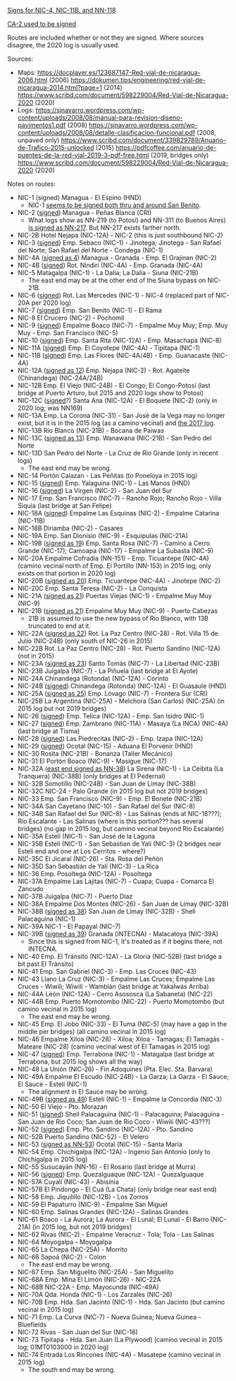 [Signs for NIC-4, NIC-11B, and NN-118](https://www.mapillary.com/app/?lat=11.972969&lng=-86.072814&z=18.439830067683783&pKey=442825791777177&focus=photo&x=0.3615514345896801&y=0.16393217348139438&zoom=1.1461317352032594)

[CA-2 used to be signed](https://sjnavarro.wordpress.com/wp-content/uploads/2008/08/anuario-2006.pdf)

Routes are included whether or not they are signed. Where sources disagree, the 2020 log is usually used.

Sources:
* Maps: https://docplayer.es/123687147-Red-vial-de-nicaragua-2006.html (2006) https://dokumen.tips/engineering/red-vial-de-nicaragua-2014.html?page=1 (2014) https://www.scribd.com/document/598229004/Red-Vial-de-Nicaragua-2020 (2020)
* Logs: https://sjnavarro.wordpress.com/wp-content/uploads/2008/08/manual-para-revision-diseno-pavimentos1.pdf (2008) https://sjnavarro.wordpress.com/wp-content/uploads/2008/08/detalle-clasificacion-funcional.pdf (2008, unpaved only) https://www.scribd.com/document/339829789/Anuario-de-Trafico-2015-unlocked (2015) https://pdfcoffee.com/anuario-de-puentes-de-la-red-vial-2019-3-pdf-free.html (2019, bridges only) https://www.scribd.com/document/598229004/Red-Vial-de-Nicaragua-2020 (2020)

Notes on routes:
* NIC-1 (signed) Managua - El Espino (HND)
  * NIC-1 [seems to be signed both thru and around San Benito](https://youtu.be/ZiTZWgwjnBk?t=685).
* NIC-2 ([signed](https://www.mapillary.com/app/?lat=12.132714000000007&lng=-86.30992000000003&z=18.669623906710104&focus=photo&pKey=3670200653192557&x=0.6209282629479935&y=0.1627590670253942&zoom=1.1515991514256865)) Managua - Peñas Blanca (CRI)
  * What logs show as NN-219 (to Potosí) and NN-311 (to Buenos Aires) [is signed as NN-217](https://www.mapillary.com/app/?lat=11.459922900001004&lng=-85.84517649999998&z=18.940121194815617&focus=photo&pKey=2483381101960432&x=0.7185859232501434&y=0.2909919968503189&zoom=1.1306962532131608). But NN-217 exists farther north.
* NIC-2B Hotel Nejapa (NIC-12A) - NIC-2 (this is just southbound NIC-2)
* NIC-3 ([signed](https://www.mapillary.com/app/?lat=12.848921450000006&lng=-86.09996395000002&z=17.38539420761865&pKey=1209025256222449&focus=photo&x=0.503522662844103&y=0.4341672696294478&zoom=0)) Emp. Sebaco (NIC-1) - Jinotega; Jinotega - San Rafael del Norte; San Rafael del Norte - Condega (NIC-1)
* NIC-4A ([signed as 4](https://www.mapillary.com/app/?lat=12.057082000000008&lng=-86.20427800000004&z=19.9&pKey=922402602616469&focus=photo&x=0.7262914464667335&y=0.3135384475892665&zoom=1.114643160288628)) Managua - Granada - Emp. El Grajinan (NIC-2)
* NIC-4B ([signed](https://www.mapillary.com/app/?lat=11.972969&lng=-86.072814&z=18.439830067683783&pKey=442825791777177&focus=photo&x=0.3615514345896801&y=0.16393217348139438&zoom=1.1461317352032594)) Rot. Nindiri (NIC-4A) - Emp. Granada (NIC-4A)
* NIC-5 Matagalpa (NIC-1) - La Dalia; La Dalia - Siuna (NIC-21B)
  * The east end may be at the other end of the Siuna bypass on NIC-21B.
* NIC-6 ([signed](https://www.mapillary.com/app/?lat=12.13193699999998&lng=-86.149811&z=18.57506685182938&pKey=1099251167955785&focus=photo&x=0.7297312846342496&y=0.3264903592351164&zoom=1.140808241486836)) Rot. Las Mercedes (NIC-1) - NIC-4 (replaced part of NIC-20A per 2020 log)
* NIC-7 ([signed](https://www.mapillary.com/app/?lat=12.414728400000016&lng=-85.74741849999998&z=16.25081605970029&pKey=1450534505389296&focus=photo&x=0.7323490596776192&y=0.17264501740905827&zoom=2.292263470406519)) Emp. San Benito (NIC-1) - El Rama
* NIC-8 El Crucero (NIC-2) - Pochomil
* NIC-9 ([signed](https://www.mapillary.com/app/?lat=12.414728400000016&lng=-85.74741849999998&z=16.25081605970029&pKey=1450534505389296&focus=photo&x=0.7323490596776192&y=0.17264501740905827&zoom=2.292263470406519)) Empalme Boaco (NIC-7) - Empalme Muy Muy; Emp. Muy Muy - Emp. San Francisco (NIC-5)
* NIC-10 ([signed](https://www.mapillary.com/app/?lat=12.072458149999974&lng=-86.49340471&z=18.886279448921204&pKey=1881780338650477&focus=photo&x=0.6426518585022445&y=0.5182041975646424&zoom=1.1461317352032594)) Emp. Santa Rita (NIC-12A) - Emp. Masachapa (NIC-8)
* NIC-11A ([signed](https://www.mapillary.com/app/?lat=11.999969199999995&lng=-86.10241229999701&z=19.284811953355053&pKey=448280170474507&focus=photo&x=0.7391930158961457&y=0.07668037734993942&zoom=2.292263470406519)) Emp. El Coyotepe (NIC-4A) - Tipitapa (NIC-1)
* NIC-11B ([signed](https://www.mapillary.com/app/?lat=11.972969&lng=-86.072814&z=18.439830067683783&pKey=442825791777177&focus=photo&x=0.3615514345896801&y=0.16393217348139438&zoom=1.1461317352032594)) Emp. Las Flores (NIC-4A/4B) - Emp. Guanacaste (NIC-4A)
* NIC-12A ([signed as 12](https://www.mapillary.com/app/?lat=12.10689699999999&lng=-86.32359600000001&z=19.534957516920954&focus=photo&pKey=1142144733589633&x=0.6836750195235073&y=0.40474027665621837&zoom=1.1461317352032594)) Emp. Nejapa (NIC-2) - Rot. Agateite (Chinandega) (NIC-24A/24B)
* NIC-12B Emp. El Viejo (NIC-24B) - El Congo; El Congo-Potosí (last bridge at Puerto Arturo, but 2015 and 2020 logs show to Potosí)
* NIC-12C ([signed](https://www.mapillary.com/app/?lat=12.011242999999993&lng=-86.31833020001&z=17.844993745578403&focus=photo&pKey=505044521377008&x=0.6458641306967029&y=0.3311147046749999&zoom=1.7692372576292972)?) Santa Ana (NIC-12A) - El Boquete (NIC-2) (only in 2020 log; was NN169)
* NIC-13A Emp. La Corona (NIC-31) - San José de la Vega may no longer exist, but it is in the 2015 log (as a camino vecinal) and [the 2017 log](https://www.scribd.com/document/413178372/Anuario-de-Aforos-de-Trafico-2017).
* NIC-13B Río Blanco (NIC-21B) - Bocana de Paiwas
* NIC-13C ([signed as 13](https://www.mapillary.com/app/?lat=12.934623268467973&lng=-85.18103744184202&z=18.439830067683786&pKey=800126947306681&focus=photo&x=0.5835986067337352&y=0.6673373772892756&zoom=2.252047434626545)) Emp. Wanawana (NIC-21B) - San Pedro del Norte
* NIC-13D San Pedro del Norte - La Cruz de Río Grande (only in recent logs)
  * The east end may be wrong.
* NIC-14 Portón Calazan - Las Peñitas (to Poneloya in 2015 log)
* NIC-15 ([signed](https://www.mapillary.com/app/?lat=13.488541666667018&lng=-86.49890709999801&z=16.885103080486882&focus=photo&pKey=148212267803461&x=0.5683682601343081&y=0.5000033213264178&zoom=2.292263470406519)) Emp. Yalaguina (NIC-1) - Las Manos (HND)
* NIC-16 ([signed](https://www.mapillary.com/app/?lat=11.373851399998003&lng=-85.75865209999904&z=17.229805698933493&focus=photo&pKey=3067260276869795&x=0.6411488675712442&y=0.37598808487375307&zoom=2.292263470406519)) La Virgen (NIC-2) - San Juan del Sur
* NIC-17 Emp. San Francisco (NIC-7) - Rancho Rojo; Rancho Rojo - Villa Siquia (last bridge at San Felipe)
* NIC-18A ([signed](https://www.mapillary.com/app/?lat=11.897535899998005&lng=-86.24859489999699&z=17.479951262499362&focus=photo&pKey=769581401088557&x=0.5236570364087897&y=0.1971686425423195&zoom=2.4453072542176595)) Empalme Las Esquinas (NIC-2) - Empalme Catarina (NIC-11B)
* NIC-18B Diriamba (NIC-2) - Casares
* NIC-19A Emp. San Dionisio (NIC-9) - Esquipulas (NIC-21A)
* NIC-19B ([signed as 19](https://www.mapillary.com/app/?lat=12.485667770000006&lng=-85.60204054000002&z=16.979841779696144&pKey=316748759840663&focus=photo&x=0.7003849919432695&y=0.40293197902315947&zoom=1.13486758628746)) Emp. Santa Rosa (NIC-7) - Camino a Cerro Grande (NIC-17); Camoapa (NIC-17) - Empalme La Subasta (NIC-9)
* NIC-20A Empalme Cofradia (NN-151) - Emp. Ticuantepe (NIC-4A) (camino vecinal north of Emp. El Portillo (NN-153) in 2015 log; only exists on that portion in 2020 log)
* NIC-20B ([signed as 20](https://www.mapillary.com/app/?lat=12.057082000000008&lng=-86.20427800000004&z=19.9&pKey=922402602616469&focus=photo&x=0.7262914464667335&y=0.3135384475892665&zoom=1.114643160288628)) Emp. Ticuantepe (NIC-4A) - Jinotepe (NIC-2)
* NIC-20C Emp. Santa Teresa (NIC-2) - La Conquista
* NIC-21A ([signed as 21](https://www.mapillary.com/app/?lat=12.76843863&lng=-85.63653624&z=17.285739839398406&pKey=810561649577933&focus=photo&x=0.8482549889903112&y=0.42626909546966973&zoom=2.292263470406519)) Puertas Viejas (NIC-1) - Empalme Muy Muy (NIC-9)
* NIC-21B ([signed as 21](https://www.mapillary.com/app/?lat=12.76843863&lng=-85.63653624&z=17.285739839398406&pKey=810561649577933&focus=photo&x=0.8482549889903112&y=0.42626909546966973&zoom=2.292263470406519)) Empalme Muy Muy (NIC-9) - Puerto Cabezas
  * 21B is assumed to use the new bypass of Río Blanco, with 13B truncated to end at it.
* NIC-22A ([signed as 22](https://www.mapillary.com/app/?lat=12.60728199999997&lng=-86.67194444444397&z=16.770206160973714&pKey=108161151880630&focus=photo&x=0.606886207903218&y=0.2681468306634478&zoom=2.292263470406519)) Rot. La Paz Centro (NIC-28) - Rot. Villa 15 de Julio (NIC-24B) (only south of NIC-26 in 2015)
* NIC-22B Rot. La Paz Centro (NIC-28) - Rot. Puerto Sandino (NIC-12A) (not in 2015)
* NIC-23A ([signed as 23](https://www.mapillary.com/app/?lat=12.070149146224&lng=-85.096729265559&z=16.493924607360714&pKey=969283363825227&focus=photo&x=0.6966228475223333&y=0.528867841692833&zoom=1.1461317352032594)) Santo Tomás (NIC-7) - La Libertad (NIC-23B)
* NIC-23B Juigalpa (NIC-7) - La Piñuela (last bridge at El Ayote)
* NIC-24A Chinandega (Rotonda) (NIC-12A) - Corinto
* NIC-24B ([signed](https://www.mapillary.com/app/?lat=13.042576399999987&lng=-86.901713099998&z=17.405745932158258&pKey=560187935736105&focus=photo&x=0.5839262950383158&y=0.26566541371578745&zoom=1.8538682647967406)) Chinandega (Rotonda) (NIC-12A) - El Guasaule (HND)
* NIC-25A ([signed as 25](https://www.mapillary.com/app/?lat=11.225099&lng=-84.69282099999998&z=18.73976280008042&pKey=878730499747827&focus=photo&x=0.6236175580349617&y=0.4189523356947168&zoom=2.2765231818058025)) Emp. Lóvago (NIC-7) - Frontera Sur (CRI)
* NIC-25B La Argentina (NIC-25A) - Melchora (San Carlos) (NIC-25A) (in 2015 log but not 2019 bridges)
* NIC-26 ([signed](https://www.mapillary.com/app/?lat=12.90324170000099&lng=-86.168361&z=17.61518804664498&pKey=528984352340699&focus=photo&x=0.6001187306140539&y=0.4991207647621869&zoom=2.292263470406519)) Emp. Telica (NIC-12A) - Emp. San Isidro (NIC-1)
* NIC-27 ([signed](https://www.mapillary.com/app/?lat=11.994831100022964&lng=-86.07914770000201&z=19.9&pKey=701113674309860&focus=photo&x=0.7081240176837731&y=0.047561779553200095&zoom=2.971125149410919)) Emp. Zambrano (NIC-11A) - Masaya (La INCA) (NIC-4A) (last bridge at Tisma)
* NIC-28 ([signed](https://www.mapillary.com/app/?lat=12.132714000000007&lng=-86.30992000000003&z=18.669623906710104&focus=photo&pKey=3670200653192557&x=0.6209282629479935&y=0.1627590670253942&zoom=1.1515991514256865)) Las Piedrecitas (NIC-2) - Emp. Izapa (NIC-12A)
* NIC-29 ([signed](https://www.mapillary.com/app/?lat=13.65208333333301&lng=-86.47220479999999&z=17&pKey=1067468527202824&focus=photo&x=0.7475132318945465&y=0.4359255917183094&zoom=2.292263470406519)) Ocotal (NIC-15) - Aduana El Porvenir (HND)
* NIC-30 Rosita (NIC-21B) - Bonanza (Taller Mecánico)
* NIC-31 El Portón Boaco (NIC-9) - Masigue (NIC-17)
* NIC-32A ([east end signed as NN-38](https://www.mapillary.com/app/?lat=13.180839800000001&lng=-86.36925400000001&z=17.479951262499394&pKey=2898154817152763&focus=photo&x=0.703960689536764&y=0.3338276180476421&zoom=1.1461317352032594)) La Sirena (NIC-1) - La Ceibita (La Tranquera) (NIC-38B) (only bridges at El Pedernal)
* NIC-32B Somotillo (NIC-24B) - San Juan de Limay (NIC-38B)
* NIC-32C NIC-24 - Palo Grande (in 2015 log but not 2019 bridges)
* NIC-33 Emp. San Francisco (NIC-9) - Emp. El Bonete (NIC-21B)
* NIC-34A San Cayetano (NIC-10) - San Rafael del Sur (NIC-8)
* NIC-34B San Rafael del Sur (NIC-8) - Las Salinas (ends at NIC-18???); Río Escalante - Las Salinas (where is this portion??? has several bridges) (no gap in 2015 log, but camino vecinal beyond Río Escalante)
* NIC-35A Estelí (NIC-1) - San José de la Laguna
* NIC-35B Estelí (NIC-1) - San Sebastian de Yalí (NIC-3) (2 bridges near Estelí end and one at Los Cerritos - where?)
* NIC-35C El Jicaral (NIC-26) - Sta. Rosa del Peñón
* NIC-35D San Sebastián de Yalí (NIC-3) - La Rica
* NIC-36 Emp. Posoltega (NIC-12A) - Posoltega
* NIC-37A Empalme Las Lajitas (NIC-7) - Cuapa; Cuapa - Comarca El Zancudo
* NIC-37B Juigalpa (NIC-7) - Puerto Díaz
* NIC-38A Empalme Dos Montes (NIC-26) - San Juan de Limay (NIC-32B)
* NIC-38B ([signed as 38](https://www.mapillary.com/app/?lat=13.431589599999995&lng=-86.40899610000201&z=17.250145563565933&focus=photo&pKey=184941287314266&x=0.6492936114685212&y=0.5082557328939624&zoom=2.292263470406519)) San Juan de Limay (NIC-32B) - Shell Palacaguina (NIC-1)
* NIC-39A NIC-1 - El Papayal (NIC-7)
* NIC-39B ([signed as 39](https://www.mapillary.com/app/?lat=11.936251999999982&lng=-85.96236799999997&z=19.53495751692095&pKey=1111426496581501&focus=photo&x=0.3033475076758058&y=0.3878817483078877&zoom=1.8538682647967406)) Granada (INTECNA) - Malacatoya (NIC-39A)
  * Since this is signed from NIC-1, it's treated as if it begins there, not INTECNA.
* NIC-40 Emp. El Tránsito (NIC-12A) - La Gloria (NIC-52B) (last bridge a bit past El Tránsito)
* NIC-41 Emp. San Gabriel (NIC-3) - Emp. Las Cruces (NIC-43)
* NIC-43 Llano La Cruz (NIC-3) - Empalme Las Cruces; Empalme Las Cruces - Wiwili; Wiwili - Wamblán (last bridge at Yakalwás Arriba)
* NIC-44A León (NIC-12A) - Cerro Asososca (La Sabaneta) (NIC-22)
* NIC-44B Emp. Puerto Momotombo (NIC-22) - Puerto Momotombo (but camino vecinal in 2015 log)
  * The east end may be wrong.
* NIC-45 Emp. El Jobo (NIC-33) - El Tuma (NIC-5) (may have a gap in the middle per bridges) (all camino vecinal in 2015 log)
* NIC-46 Empalme Xiloa (NIC-28) - Xiloa; Xiloa - Tamagas; El Tamagás - Mateare (NIC-28) (camino vecinal west of El Tamagas in 2015 log)
* NIC-47 ([signed](https://www.mapillary.com/app/?lat=12.721137876328996&lng=-86.10076267763299&z=19.32550354252708&pKey=143890557710901&focus=photo&x=0.7953058375763793&y=0.4754012862153503&zoom=2.290586519098984)) Emp. Terrabona (NIC-1) - Matagalpa (last bridge at Terrabona, but 2015 log shows all the way)
* NIC-48 La Unión (NIC-26) - Fin Adoquines (Pta. Elec. Sta. Barvara)
* NIC-49A Empalme El Escudo (NIC-24B) - La Garza; La Garza - El Sauce; El Sauce - Estelí (NIC-1)
  * The alignment in El Sauce may be wrong.
* NIC-49B ([signed as 49](https://www.mapillary.com/app/?lat=13.09505&lng=-86.35132289999899&z=18.82522427530245&pKey=8471074626251811&focus=photo&x=0.658934514645605&y=0.5175571337175733&zoom=1.1461317352032594)) Estelí (NIC-1) - Empalme la Concordia (NIC-3)
* NIC-50 El Viejo - Pto. Morazan
* NIC-51 ([signed](https://www.mapillary.com/app/?lat=13.431589599999995&lng=-86.40899610000201&z=17.250145563565933&focus=photo&pKey=184941287314266&x=0.6492936114685212&y=0.5082557328939624&zoom=2.292263470406519)) Shell Palacaguina (NIC-1) - Palacaguina; Palacaguina - San Juan de Rio Coco; San Juan de Rio Coco - Wiwilí (NIC-43???)
* NIC-52 ([signed](https://www.mapillary.com/app/?lat=12.216759550000006&lng=-86.68842262999999&z=16.696024550446893&pKey=388743008899142&focus=photo&x=0.6798296415391512&y=0.44805877049572757&zoom=2.292263470406519)) Emp. Pto. Sandino (NIC-12A) - Pto. Sandino
* NIC-52B Puerto Sandino (NIC-52) - El Velero
* NIC-53 ([signed as NN-53](https://www.mapillary.com/app/?lat=13.63339900000004&lng=-86.47949082125598&z=17.135248644052744&pKey=708706453550851&focus=photo&x=0.7208109631460025&y=0.39097652254621634&zoom=2.9254100229317492)) Ocotal (NIC-15) - Santa María
* NIC-54 Emp. Chichigalpa (NIC-12A) - Ingenio San Antonio (only to Chichigalpa in 2015 log)
* NIC-55 Susucayán (NN-16) - El Rosario (last bridge at Murra)
* NIC-56 ([signed](https://www.mapillary.com/app/?lat=12.534711230499994&lng=-86.8996999785&z=17.811503724223652&pKey=322355245960395&focus=photo&x=0.7050961861711063&y=0.6043330260485118&zoom=1.1461317352032594)) Emp. Quezalguaque (NIC-12A) - Quezalguaque
* NIC-57A Cuyalí (NIC-43) - Abisinia
* NIC-57B El Pindongo - El Cuá (La Chata) (only bridge near east end)
* NIC-58 Emp. Jiquilillo (NIC-12B) - Los Zorros
* NIC-59 El Papaturro (NIC-9) - Empalme San Miguel
* NIC-60 Emp. Salinas Grandes (NIC-12A) - Salinas Grandes
* NIC-61 Boaco - La Aurora; La Aurora - El Lunal; El Lunal - El Barro (NIC-21A) (in 2015 log, but not 2019 bridges)
* NIC-62 Rivas (NIC-2) - Empalme Veracruz - Tola; Tola - Las Salinas
* NIC-64 Moyogalpa - Moyogalpa
* NIC-65 La Chepa (NIC-25A) - Morrito
* NIC-66 Sapoá (NIC-2) - Colon
  * The east end may be wrong.
* NIC-67 Emp. San Miguelito (NIC-25A) - San Miguelito
* NIC-68A Emp. Mina El Limón (NIC-26) - NIC-22A
* NIC-68B NIC-22A - Emp. Mayocunda (NIC-49A)
* NIC-70A Qda. Honda (NIC-1) - Los Zarzales (NIC-26)
* NIC-70B Emp. Hda. San Jacinto (NIC-1) - Hda. San Jacinto (but camino vecinal in 2015 log)
* NIC-71 Emp. La Curva (NIC-7) - Nueva Guinea; Nueva Guinea - Bluefields
* NIC-72 Rivas - San Juan del Sur (NIC-16)
* NIC-73 Tipitapa - Hda. San Juan (La Plywood) (camino vecinal in 2015 log; 01MT0103000 in 2020 log)
* NIC-74 Entrada Los Rincones (NIC-4A) - Masatepe (camino vecinal in 2015 log)
  * The south end may be wrong.
